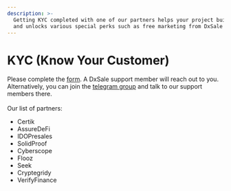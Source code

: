 ```yaml
---
description: >-
  Getting KYC completed with one of our partners helps your project build trust
  and unlocks various special perks such as free marketing from DxSale!
---
```


# KYC (Know Your Customer)

Please complete the [form](https://forms.gle/vr43ppiGCFZUBZM16). A DxSale support member will reach out to you. Alternatively, you can join the [telegram group](https://t.me/+SxJNc9lOx19iNTRh) and talk to our support members there. \
\
Our list of partners:

* Certik
* AssureDeFi
* IDOPresales
* SolidProof
* Cyberscope
* Flooz
* Seek
* Cryptegridy
* VerifyFinance

